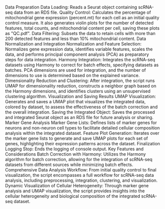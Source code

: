 Data Preparation
Data Loading: Reads a Seurat object containing scRNA-seq data from an RDS file.
Quality Control: Calculates the percentage of mitochondrial gene expression (percent.mt) for each cell as an initial quality control measure. It also generates violin plots for the number of detected features, total counts, and mitochondrial content per cell, saving these plots as "QC.pdf".
Data Filtering: Subsets the data to retain cells with more than 200 detected features and less than 10% mitochondrial content.
Data Normalization and Integration
Normalization and Feature Selection: Normalizes gene expression data, identifies variable features, scales the data, and performs principal component analysis (PCA) as preparatory steps for data integration.
Harmony Integration: Integrates the scRNA-seq datasets using Harmony to correct for batch effects, specifying datasets as batches. PCA dimensions are used for integration, and the number of dimensions to use is determined based on the explained variance.
Dimensionality Reduction and Clustering: After integration, the script runs UMAP for dimensionality reduction, constructs a neighbor graph based on the Harmony dimensions, and identifies clusters using an unsupervised clustering algorithm.
Visualization and Saving Results
UMAP Visualization: Generates and saves a UMAP plot that visualizes the integrated data, colored by dataset, to assess the effectiveness of the batch correction and the overall integration.
Saving the Integrated Object: Saves the processed and integrated Seurat object as an RDS file for future analysis or sharing.
Marker Gene Analysis
Marker Gene Lists: Defines lists of marker genes for neurons and non-neuron cell types to facilitate detailed cellular composition analysis within the integrated dataset.
Feature Plot Generation: Iterates over the marker gene lists to generate and save UMAP plots for each set of genes, highlighting their expression patterns across the dataset.
Finalization
Logging Stop: Ends the logging of console output.
Key Features and Considerations
Batch Correction with Harmony: Utilizes the Harmony algorithm for batch correction, allowing for the integration of scRNA-seq datasets from different sources while minimizing batch effects.
Comprehensive Data Analysis Workflow: From initial quality control to final visualization, the script encompasses a full workflow for scRNA-seq data analysis, including preprocessing, integration, clustering, and visualization.
Dynamic Visualization of Cellular Heterogeneity: Through marker gene analysis and UMAP visualization, the script provides insights into the cellular heterogeneity and biological composition of the integrated scRNA-seq dataset.
